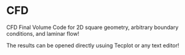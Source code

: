 # CFD
CFD Final Volume Code for 2D square geometry, arbitrary boundary conditions, and laminar flow!

The results can be opened directly usuing Tecplot or any text editor!
